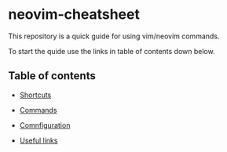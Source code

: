 # neovim-cheatsheet

This repository is a quick guide for using vim/neovim commands.

To start the quide use the links in table of contents down below.

## Table of contents

* [Shortcuts](shortcuts/README.md)

* [Commands](commands)

* [Comnfiguration](config)

* [Useful links](links)

